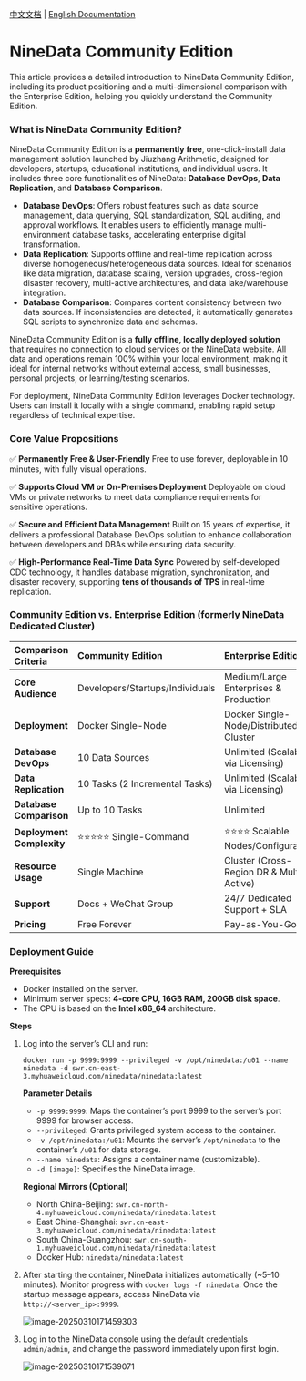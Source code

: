 [中文文档](README_CN.md) | [English Documentation](README.md)

# NineData Community Edition

This article provides a detailed introduction to NineData Community Edition, including its product positioning and a multi-dimensional comparison with the Enterprise Edition, helping you quickly understand the Community Edition.

### What is NineData Community Edition?

NineData Community Edition is a **permanently free**, one-click-install data management solution launched by Jiuzhang Arithmetic, designed for developers, startups, educational institutions, and individual users. It includes three core functionalities of NineData: **Database DevOps**, **Data Replication**, and **Database Comparison**.

- **Database DevOps**: Offers robust features such as data source management, data querying, SQL standardization, SQL auditing, and approval workflows. It enables users to efficiently manage multi-environment database tasks, accelerating enterprise digital transformation.
- **Data Replication**: Supports offline and real-time replication across diverse homogeneous/heterogeneous data sources. Ideal for scenarios like data migration, database scaling, version upgrades, cross-region disaster recovery, multi-active architectures, and data lake/warehouse integration.
- **Database Comparison**: Compares content consistency between two data sources. If inconsistencies are detected, it automatically generates SQL scripts to synchronize data and schemas.

NineData Community Edition is a **fully offline, locally deployed solution** that requires no connection to cloud services or the NineData website. All data and operations remain 100% within your local environment, making it ideal for internal networks without external access, small businesses, personal projects, or learning/testing scenarios.

For deployment, NineData Community Edition leverages Docker technology. Users can install it locally with a single command, enabling rapid setup regardless of technical expertise.

### Core Value Propositions

✅ **Permanently Free & User-Friendly**
Free to use forever, deployable in 10 minutes, with fully visual operations.

✅ **Supports Cloud VM or On-Premises Deployment**
Deployable on cloud VMs or private networks to meet data compliance requirements for sensitive operations.

✅ **Secure and Efficient Data Management**
Built on 15 years of expertise, it delivers a professional Database DevOps solution to enhance collaboration between developers and DBAs while ensuring data security.

✅ **High-Performance Real-Time Data Sync**
Powered by self-developed CDC technology, it handles database migration, synchronization, and disaster recovery, supporting **tens of thousands of TPS** in real-time replication.

### Community Edition vs. Enterprise Edition (formerly NineData Dedicated Cluster)

| **Comparison Criteria**   | **Community Edition**           | **Enterprise Edition**                   |
| :------------------------ | :------------------------------ | :--------------------------------------- |
| **Core Audience**         | Developers/Startups/Individuals | Medium/Large Enterprises & Production    |
| **Deployment**            | Docker Single-Node              | Docker Single-Node/Distributed Cluster   |
| **Database DevOps**       | 10 Data Sources                 | Unlimited (Scalable via Licensing)       |
| **Data Replication**      | 10 Tasks (2 Incremental Tasks)  | Unlimited (Scalable via Licensing)       |
| **Database Comparison**   | Up to 10 Tasks                  | Unlimited                                |
| **Deployment Complexity** | ⭐⭐⭐⭐⭐ Single-Command            | ⭐⭐⭐⭐ Scalable Nodes/Configurations       |
| **Resource Usage**        | Single Machine                  | Cluster (Cross-Region DR & Multi-Active) |
| **Support**               | Docs + WeChat Group             | 24/7 Dedicated Support + SLA             |
| **Pricing**               | Free Forever                    | Pay-as-You-Go                            |

### Deployment Guide

**Prerequisites**

- Docker installed on the server.
- Minimum server specs: **4-core CPU, 16GB RAM, 200GB disk space**.
- The CPU is based on the **Intel x86_64** architecture.

**Steps**

1. Log into the server’s CLI and run:

   ```
   docker run -p 9999:9999 --privileged -v /opt/ninedata:/u01 --name ninedata -d swr.cn-east-3.myhuaweicloud.com/ninedata/ninedata:latest
   ```

   **Parameter Details**

   - `-p 9999:9999`: Maps the container’s port 9999 to the server’s port 9999 for browser access.
   - `--privileged`: Grants privileged system access to the container.
   - `-v /opt/ninedata:/u01`: Mounts the server’s `/opt/ninedata` to the container’s `/u01` for data storage.
   - `--name ninedata`: Assigns a container name (customizable).
   - `-d [image]`: Specifies the NineData image.

   **Regional Mirrors (Optional)**

   - North China-Beijing: `swr.cn-north-4.myhuaweicloud.com/ninedata/ninedata:latest`
   - East China-Shanghai: `swr.cn-east-3.myhuaweicloud.com/ninedata/ninedata:latest`
   - South China-Guangzhou: `swr.cn-south-1.myhuaweicloud.com/ninedata/ninedata:latest`
   - Docker Hub: `ninedata/ninedata:latest`

2. After starting the container, NineData initializes automatically (~5–10 minutes). Monitor progress with `docker logs -f ninedata`.  Once the startup message appears, access NineData via `http://<server_ip>:9999`. 

   ![image-20250310171459303](https://docs.ninedata.cloud/en/assets/images/image-20250310171459303-665e43ce5b19cdebe5096822db6132ba.png)

3. Log in to the NineData console using the default credentials `admin/admin`, and change the password immediately upon first login.

   ![image-20250310171539071](https://docs.ninedata.cloud/en/assets/images/image-20250310171539071-217f967f9d5fe319957c3ea977bcbeb1.png)
